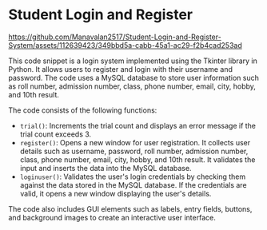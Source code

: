# Student Login and Register



https://github.com/Manavalan2517/Student-Login-and-Register-System/assets/112639423/349bbd5a-cabb-45a1-ac29-f2b4cad253ad



This code snippet is a login system implemented using the Tkinter library in Python. It allows users to register and login with their username and password. The code uses a MySQL database to store user information such as roll number, admission number, class, phone number, email, city, hobby, and 10th result. 

The code consists of the following functions:
- `trial()`: Increments the trial count and displays an error message if the trial count exceeds 3.
- `register()`: Opens a new window for user registration. It collects user details such as username, password, roll number, admission number, class, phone number, email, city, hobby, and 10th result. It validates the input and inserts the data into the MySQL database.
- `loginuser()`: Validates the user's login credentials by checking them against the data stored in the MySQL database. If the credentials are valid, it opens a new window displaying the user's details.

The code also includes GUI elements such as labels, entry fields, buttons, and background images to create an interactive user interface.
